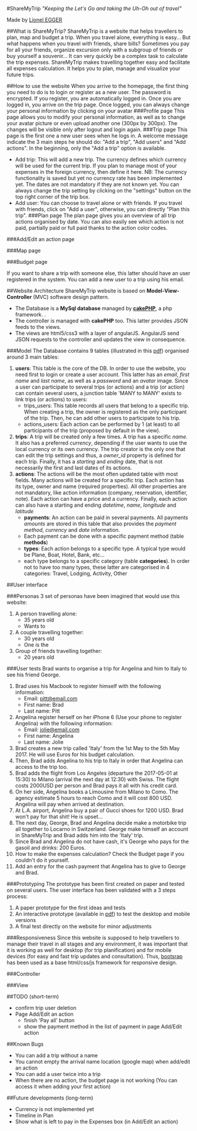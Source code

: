 #ShareMyTrip
_"Keeping the *Let's Go* and taking the *Uh-Oh* out of travel"_

Made by [Lionel EGGER](mailto:lionelegger@gmail.com)


##What is ShareMyTrip?
ShareMyTrip is a website that helps travellers to plan, map and budget a trip. When you travel alone, everything is easy... But what happens when you travel with friends, share bills? Sometimes you pay for all your friends, organize excursion only with a subgroup of friends or buy yourself a souvenir... It can very quickly be a complex task to calculate the trip expenses. ShareMyTrip makes travelling together easy and facilitate all expenses calculation. It helps you to plan, manage and visualize your future trips. 

##How to use the website
When you arrive to the homepage, the first thing you need to do is to login or register as a new user. The password is encrypted. If you register, you are automatically logged in. 
Once you are logged in, you arrive on the trip page. Once logged, you can always change your personal information by clicking on your avatar 
###Profile page
This page allows you to modify your personal information, as well as to change your avatar picture or even upload another one (300px by 300px). The changes will be visible only after logout and login again. 
###Trip page
This page is the first one a new user sees when he logs in. A welcome message indicate the 3 main steps he should do: "Add a trip", "Add users" and "Add actions". In the beginning, only the "Add a trip" option is available. 
* Add trip: This will add a new trip. The currency defines which currency will be used for the current trip. If you plan to manage most of your expenses in the foreign currency, then define it here. NB: The currency functionality is saved but yet no currency rate has been implemented yet. The dates are not mandatory if they are not known yet. You can always change the trip setting by clicking on the "settings" button on the top right corner of the trip box. 
* Add user: You can choose to travel alone or with friends. If you travel with friends, click on "Add a user", otherwise, you can directly "Plan this trip". 
###Plan page
The plan page gives you an overview of all trip actions organised by date. You can also easily see which action is not paid, partially paid or full paid thanks to the action color codes. 

###Add/Edit an action page

###Map page

###Budget page


If you want to share a trip with someone else, this latter should have an user registered in the system. You can add a new user to a trip using his email.



##Website Architecture
ShareMyTrip website is based on **Model-View-Controller** (MVC) software design pattern. 
* The Database is a **MySql database** managed by **[cakePHP](https://cakephp.org/)**, a php framework. . 
* The controller is managed with **cakePHP** too. This latter provides JSON feeds to the views. 
* The views are html5/css3 with a layer of angularJS. AngularJS send JSON requests to the controller and updates the view in consequence. 

###Model
The Database contains 9 tables (illustrated in this [pdf](/files/ShareMyTrip-DB.pdf)) organised around 3 main tables: 
1. **users**: This table is the core of the DB. In order to use the website, you need first to login or create a user account. This latter has an *email*, *first name* and *last name*, as well as a *password* and an *avatar* image. Since a user can participate to several trips (or actions) and a trip (or action) can contain several users, a junction table 'MANY to MANY' exists to link trips (or actions) to users: 
    + trips_users: This table records all users that belong to a specific trip. When creating a trip, the owner is registered as the only participant of the trip. Then, he can add other users to participate to his trip.
    + actions_users: Each action can be performed by 1 (at least) to all participants of the trip (proposed by default in the view). 
2. **trips**: A trip will be created only a few times. A trip has a specific *name*. It also has a preferred *currency*, depending if the user wants to use the local currency or its own currency. The trip creator is the only one that can edit the trip settings and thus, a *owner_id* property is defined for each trip. Finally, it has a *starting* and *ending* date, that is not necessarily the first and last dates of its actions. 
3. **actions**: The actions will be the most often updated table with most fields. Many actions will be created for a specific trip. Each action has its type, owner and name (required properties). All other properties are not mandatory, like action information (company, reservation, identifier, note). Each action can have a price and a currency. Finally, each action can also have a starting and ending *datetime*, *name*, *longitude* and *latitude*   
    + **payments**: An action can be paid in several payments. All payments *amounts* are stored in this table that also provides the *payment method*, *currency* and *date* information.
    + Each payment can be done with a specific payment method (table **methods**)
    + **types**: Each action belongs to a specific type. A typical type would be Plane, Boat, Hotel, Bank, etc... 
    + each type belongs to a specific category (table **categories**). In order not to have too many types, these latter are categorised in 4 categories: Travel, Lodging, Activity, Other


##User interface

###Personas
3 set of personas have been imagined that would use this website: 
1. A person travelling alone: 
    * 35 years old
    * Wants to 
2. A couple travelling together:
    * 30 years old
    * One is the 
3. Group of friends travelling together: 
    * 20 years old 


###User tests
Brad wants to organise a trip for Angelina and him to Italy to see his friend George. 
1. Brad uses his Macbook to register himself with the following information:
    + Email: pitt@email.com
    + First name: Brad
    + Last name: Pitt
2. Angelina register herself on her iPhone 6 (Use your phone to register Angelina) with the following information: 
    + Email: jolie@email.com
    + First name: Angelina
    + Last name: Jolie
3. Brad creates a new trip called 'Italy' from the 1st May to the 5th May 2017. He will use Euros for his budget calculation. 
4. Then, Brad adds Angelina to his trip to Italy in order that Angelina can access to the trip too. 
5. Brad adds the flight from Los Angeles (departure the 2017-05-01 at 15:30) to Milano (arrival the next day at 12:30) with Swiss. The flight costs 2000USD per person and Brad pays it all with his credit card. 
6. On her side, Angelina books a Limousine from Milano to Como. The agency estimate 5 hours to reach Como and it will cost 800 USD. Angelina will pay when arrived at destination. 
7. At L.A. airport, Angelina buy a pair of Gucci shoes for 1200 USD. Brad won't pay for that shit! He is upset... 
8. The next day, George, Brad and Angelina decide make a motorbike trip all together to Locarno in Switzerland. George make himself an account in ShareMyTrip and Brad adds him into the 'Italy' trip. 
9. Since Brad and Angelina do not have cash, it's George who pays for the gasoil and drinks: 200 Euros.
10. How to make the expenses calculation? Check the Budget page if you couldn't do it yourself. 
11. Add an entry for the cash payment that Angelina has to give to George and Brad. 





###Prototyping
The prototype has been first created on paper and tested on several users. The user interface has been validated with a 3 steps process: 
 1. A paper prototype for the first ideas and tests
 2. An interactive prototype (available in [pdf](/files/ShareMyTrip.pdf)) to test the desktop and mobile versions
 3. A final test directly on the website for minor adjustments

###Responsiveness
Since this website is supposed to help travellers to manage their travel in all stages and any environment, it was important that it is working as well for desktop (for trip planification) and for mobile devices (for easy and fast trip updates and consultation). Thus, [bootsrap](http://getbootstrap.com/) has been used as a base html/css/js framework for responsive design. 


###Controller



###View


##TODO (short-term)
* confirm trip user deletion
* Page Add/Edit an action
    + finish 'Pay all' button
    + show the payment method in the list of payment in page Add/Edit action


##Known Bugs
* You can add a trip without a name
* You cannot empty the arrival name location (google map) when add/edit an action
* You can add a user twice into a trip
* When there are no action, the budget page is not working (You can access it when adding your first action)


##Future developments (long-term)
* Currency is not implemented yet
* Timeline in Plan
* Show what is left to pay in the Expenses box (in Add/Edit an action)





